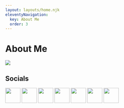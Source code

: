 ```yaml
---
layout: layouts/home.njk
eleventyNavigation:
  key: About Me
  order: 3
---
```

# About Me
![](https://novafurry.win/img/bio.png)
## Socials
[<img height=48 src=https://novafurry.win/img/YT.png>](http://youtube.com/@novafurry) [<img height=48 src=https://novafurry.win/img/Tk.png>](http://tiktok.com/@nova.furry) <img height=48 src=https://novafurry.win/img/Mas.png> <img height=48 src=https://novafurry.win/img/Tg.png> <img height=48 src=https://novafurry.win/img/Dsc.png> <img height=48 src=https://novafurry.win/img/Gh.png> <img height=48 src=https://novafurry.win/img/Gn.png>
<!--stackedit_data:
eyJoaXN0b3J5IjpbMTMxMTA3MTExOCwtMTYzNjY0NzY3Miw0ND
Q4OTgxNDIsMjA1MDQwMTYwNywxNDU2NDYyNzk2XX0=
-->